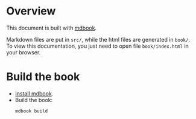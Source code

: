 # Overview
This document is built with [mdbook](https://github.com/rust-lang-nursery/mdBook).

Markdown files are put in `src/`, while the html files are generated in `book/`. To view this documentation, you just need to open file `book/index.html` in your browser.

# Build the book 
* [Install mdbook](https://github.com/rust-lang-nursery/mdBook#installation).
* Build the book:
   ```sh
   mdbook build
   ```